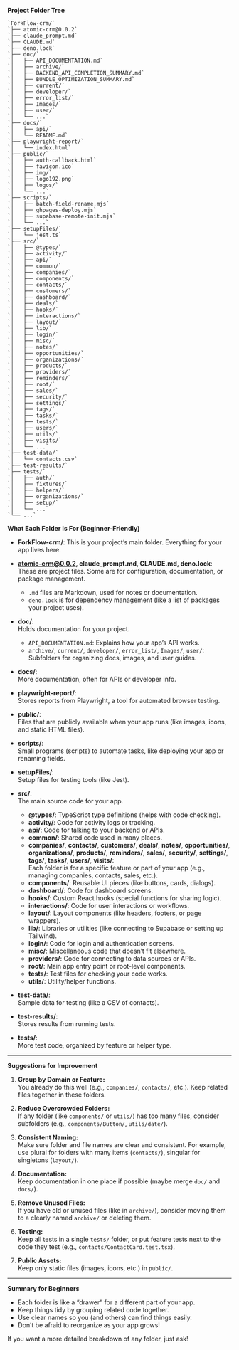 **Project Folder Tree**
```
`ForkFlow-crm/`
`├── atomic-crm@0.0.2`
`├── claude_prompt.md`
`├── CLAUDE.md`
`├── deno.lock`
`├── doc/`
`│   ├── API_DOCUMENTATION.md`
`│   ├── archive/`
`│   ├── BACKEND_API_COMPLETION_SUMMARY.md`
`│   ├── BUNDLE_OPTIMIZATION_SUMMARY.md`
`│   ├── current/`
`│   ├── developer/`
`│   ├── error_list/`
`│   ├── Images/`
`│   ├── user/`
`│   └── ...`
`├── docs/`
`│   ├── api/`
`│   └── README.md`
`├── playwright-report/`
`│   └── index.html`
`├── public/`
`│   ├── auth-callback.html`
`│   ├── favicon.ico`
`│   ├── img/`
`│   ├── logo192.png`
`│   ├── logos/`
`│   └── ...`
`├── scripts/`
`│   ├── batch-field-rename.mjs`
`│   ├── ghpages-deploy.mjs`
`│   ├── supabase-remote-init.mjs`
`│   └── ...`
`├── setupFiles/`
`│   └── jest.ts`
`├── src/`
`│   ├── @types/`
`│   ├── activity/`
`│   ├── api/`
`│   ├── common/`
`│   ├── companies/`
`│   ├── components/`
`│   ├── contacts/`
`│   ├── customers/`
`│   ├── dashboard/`
`│   ├── deals/`
`│   ├── hooks/`
`│   ├── interactions/`
`│   ├── layout/`
`│   ├── lib/`
`│   ├── login/`
`│   ├── misc/`
`│   ├── notes/`
`│   ├── opportunities/`
`│   ├── organizations/`
`│   ├── products/`
`│   ├── providers/`
`│   ├── reminders/`
`│   ├── root/`
`│   ├── sales/`
`│   ├── security/`
`│   ├── settings/`
`│   ├── tags/`
`│   ├── tasks/`
`│   ├── tests/`
`│   ├── users/`
`│   ├── utils/`
`│   ├── visits/`
`│   └── ...`
`├── test-data/`
`│   └── contacts.csv`
`├── test-results/`
`├── tests/`
`│   ├── auth/`
`│   ├── fixtures/`
`│   ├── helpers/`
`│   ├── organizations/`
`│   ├── setup/`
`│   └── ...`
`└── ...`
```

**What Each Folder Is For (Beginner-Friendly)**

- **ForkFlow-crm/**: This is your project’s main folder. Everything for your app lives here.

- **atomic-crm@0.0.2, claude_prompt.md, CLAUDE.md, deno.lock**:  
  These are project files. Some are for configuration, documentation, or package management.  
  - `.md` files are Markdown, used for notes or documentation.
  - `deno.lock` is for dependency management (like a list of packages your project uses).

- **doc/**:  
  Holds documentation for your project.  
  - `API_DOCUMENTATION.md`: Explains how your app’s API works.
  - `archive/`, `current/`, `developer/`, `error_list/`, `Images/`, `user/`: Subfolders for organizing docs, images, and user guides.

- **docs/**:  
  More documentation, often for APIs or developer info.

- **playwright-report/**:  
  Stores reports from Playwright, a tool for automated browser testing.

- **public/**:  
  Files that are publicly available when your app runs (like images, icons, and static HTML files).

- **scripts/**:  
  Small programs (scripts) to automate tasks, like deploying your app or renaming fields.

- **setupFiles/**:  
  Setup files for testing tools (like Jest).

- **src/**:  
  The main source code for your app.  
  - **@types/**: TypeScript type definitions (helps with code checking).
  - **activity/**: Code for activity logs or tracking.
  - **api/**: Code for talking to your backend or APIs.
  - **common/**: Shared code used in many places.
  - **companies/**, **contacts/**, **customers/**, **deals/**, **notes/**, **opportunities/**, **organizations/**, **products/**, **reminders/**, **sales/**, **security/**, **settings/**, **tags/**, **tasks/**, **users/**, **visits/**:  
    Each folder is for a specific feature or part of your app (e.g., managing companies, contacts, sales, etc.).
  - **components/**: Reusable UI pieces (like buttons, cards, dialogs).
  - **dashboard/**: Code for dashboard screens.
  - **hooks/**: Custom React hooks (special functions for sharing logic).
  - **interactions/**: Code for user interactions or workflows.
  - **layout/**: Layout components (like headers, footers, or page wrappers).
  - **lib/**: Libraries or utilities (like connecting to Supabase or setting up Tailwind).
  - **login/**: Code for login and authentication screens.
  - **misc/**: Miscellaneous code that doesn’t fit elsewhere.
  - **providers/**: Code for connecting to data sources or APIs.
  - **root/**: Main app entry point or root-level components.
  - **tests/**: Test files for checking your code works.
  - **utils/**: Utility/helper functions.

- **test-data/**:  
  Sample data for testing (like a CSV of contacts).

- **test-results/**:  
  Stores results from running tests.

- **tests/**:  
  More test code, organized by feature or helper type.

---

**Suggestions for Improvement**

1. **Group by Domain or Feature:**  
   You already do this well (e.g., `companies/`, `contacts/`, etc.). Keep related files together in these folders.

2. **Reduce Overcrowded Folders:**  
   If any folder (like `components/` or `utils/`) has too many files, consider subfolders (e.g., `components/Button/`, `utils/date/`).

3. **Consistent Naming:**  
   Make sure folder and file names are clear and consistent. For example, use plural for folders with many items (`contacts/`), singular for singletons (`layout/`).

4. **Documentation:**  
   Keep documentation in one place if possible (maybe merge `doc/` and `docs/`).

5. **Remove Unused Files:**  
   If you have old or unused files (like in `archive/`), consider moving them to a clearly named `archive/` or deleting them.

6. **Testing:**  
   Keep all tests in a single `tests/` folder, or put feature tests next to the code they test (e.g., `contacts/ContactCard.test.tsx`).

7. **Public Assets:**  
   Keep only static files (images, icons, etc.) in `public/`.

---

**Summary for Beginners**

- Each folder is like a “drawer” for a different part of your app.
- Keep things tidy by grouping related code together.
- Use clear names so you (and others) can find things easily.
- Don’t be afraid to reorganize as your app grows!

If you want a more detailed breakdown of any folder, just ask!
</explanation>